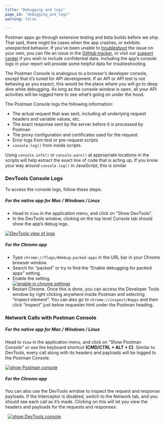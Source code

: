 ```yaml
---
title: "Debugging and logs"
page_id: "debugging_and_logs"
warning: false

---
```


Postman apps go through extensive testing and beta builds before we ship. That said, there might be cases when the app crashes, or exhibits unexpected behavior. If you've been unable to [troubleshoot](/docs/postman/sending_api_requests/troubleshooting_api_requests) the issue on your own, you can file an issue in the [GitHub tracker](https://github.com/postmanlabs/postman-app-support/issues), or visit our [support center](https://support.getpostman.com/hc) if you wish to include confidential data. Including the app’s console logs in your report will provide some helpful data for troubleshooting. 

The Postman Console is analogous to a browser’s developer console, except that it’s tuned for API development. If an API or API test is not behaving as you expect, this would be the place where you will go to deep dive while debugging. As long as the console window is open, all your API activities will be logged here to see what’s going on under the hood. 

The Postman Console logs the following information:

*   The actual request that was sent, including all underlying request headers and variable values, etc.
*   The exact response sent by the server before it is processed by Postman
*   The proxy configuration and certificates used for the request.
*   Error logs from test or pre-request scripts
*   ``console.log()`` from inside scripts.

Using `console.info()` or `console.warn()` at appropriate locations in the scripts will help extract the exact line of code that is acting up. If you know your way around ``console.log()`` in JavaScript, this is similar.

### DevTools Console Logs

To access the console logs, follow these steps:

##### **For the native app for Mac / Windows / Linux**

  *   Head to `View` in the application menu, and click on "Show DevTools".
  *   In the DevTools window, clicking on the top level Console tab should show the app’s debug logs.
  
  [![DevTools view of logs](https://www.getpostman.com/img/v1/docs/errors_console.png)](https://www.getpostman.com/img/v1/docs/errors_console.png)
  
##### **For the Chrome app**

  *   Type `chrome://flags/#debug-packed-apps` in the URL bar in your Chrome browser window.
  *   Search for “packed” or try to find the “Enable debugging for packed apps” setting.
  *   Enable the setting.  
      [![enable in chrome settings](https://www.getpostman.com/img/v1/docs/flags.png)](https://www.getpostman.com/img/v1/docs/flags.png)  
  *   Restart Chrome. Once this is done, you can access the Developer Tools window by right clicking anywhere inside Postman and selecting “inspect element”. You can also go to `chrome://inspect/#apps` and then click “inspect” just below requester.html under the Postman heading.

### Network Calls with Postman Console

##### **For the native app for Mac / Windows / Linux**

Head to `View` in the application menu, and click on "Show Postman Console" or use the keyboard shortcut **(CMD/CTRL + ALT + C)**. Similar to DevTools, every call along with its headers and payloads will be logged to the Postman Console. 

  [![show Postman console](https://cloud.githubusercontent.com/assets/1330851/20257546/4546dd8e-aa70-11e6-8242-1f6872899420.png)](https://cloud.githubusercontent.com/assets/1330851/20257546/4546dd8e-aa70-11e6-8242-1f6872899420.png)

##### **For the Chrome app**

You can also use the DevTools window to inspect the request and response payloads. If the Interceptor is disabled, switch to the Network tab, and you should see each call as it’s made. Clicking on this will let you view the headers and payloads for the requests and responses:

  [![show DevTools console](https://www.getpostman.com/img/v1/docs/errors_network.png)](https://www.getpostman.com/img/v1/docs/errors_network.png)
